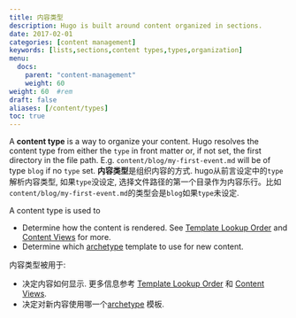 ```yaml
---
title: 内容类型
description: Hugo is built around content organized in sections.
date: 2017-02-01
categories: [content management]
keywords: [lists,sections,content types,types,organization]
menu:
  docs:
    parent: "content-management"
    weight: 60
weight: 60	#rem
draft: false
aliases: [/content/types]
toc: true
---
```


A **content type** is a way to organize your content. Hugo resolves the content type from either the `type` in front matter or, if not set, the first directory in the file path. E.g. `content/blog/my-first-event.md` will be of type `blog` if no `type` set.
**内容类型**是组织内容的方式. hugo从前言设定中的`type`解析内容类型, 如果`type`没设定, 选择文件路径的第一个目录作为内容乐行。比如`content/blog/my-first-event.md`的类型会是`blog`如果`type`未设定.

A content type is used to

* Determine how the content is rendered. See [Template Lookup Order](/templates/lookup-order/) and [Content Views](https://gohugo.io/templates/views) for more.
* Determine which [archetype](/content-management/archetypes/) template to use for new content.

内容类型被用于:

* 决定内容如何显示. 更多信息参考 [Template Lookup Order](/templates/lookup-order/) 和 [Content Views](https://gohugo.io/templates/views).
* 决定对新内容使用哪一个[archetype](/content-management/archetypes/) 模板.
